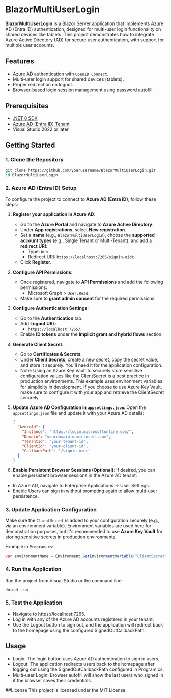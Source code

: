 # BlazorMultiUserLogin

**BlazorMultiUserLogin** is a Blazor Server application that implements Azure AD (Entra ID) authentication, designed for multi-user login functionality on shared devices like tablets. This project demonstrates how to integrate Azure Active Directory (AD) for secure user authentication, with support for multiple user accounts.

## Features

- Azure AD authentication with `OpenID Connect`.
- Multi-user login support for shared devices (tablets).
- Proper redirection on logout.
- Browser-based login session management using password autofill.

## Prerequisites

- [.NET 8 SDK](https://dotnet.microsoft.com/download)
- [Azure AD (Entra ID) Tenant](https://portal.azure.com)
- Visual Studio 2022 or later

## Getting Started

### 1. Clone the Repository

```bash
git clone https://github.com/yourusername/BlazorMultiUserLogin.git
cd BlazorMultiUserLogin
```

### 2. Azure AD (Entra ID) Setup

To configure the project to connect to **Azure AD (Entra ID)**, follow these steps:

1. **Register your application in Azure AD**:
    - Go to the **Azure Portal** and navigate to **Azure Active Directory**.
    - Under **App registrations**, select **New registration**.
    - Set a **name** (e.g., `BlazorMultiUserLogin`), choose the **supported account types** (e.g., Single Tenant or Multi-Tenant), and add a **redirect URI**:
        - Type: `Web`
        - Redirect URI: `https://localhost:7265/signin-oidc`
    - Click **Register**.

2. **Configure API Permissions**:
    - Once registered, navigate to **API Permissions** and add the following permissions:
        - Microsoft Graph > `User.Read`.
    - Make sure to **grant admin consent** for the required permissions.

3. **Configure Authentication Settings**:
    - Go to the **Authentication** tab.
    - Add **Logout URL**:
        - `https://localhost:7265/`.
    - Enable **ID tokens** under the **Implicit grant and hybrid flows** section.

4. **Generate Client Secret**:
    - Go to **Certificates & Secrets**.
    - Under **Client Secrets**, create a new secret, copy the secret value, and store it securely. You'll need it for the application configuration.
    - Note: Using an Azure Key Vault to securely store sensitive configuration values like the ClientSecret is a best practice in production environments. This example uses environment variables for simplicity in development.
If you choose to use Azure Key Vault, make sure to configure it with your app and retrieve the ClientSecret securely.

5. **Update Azure AD Configuration in `appsettings.json`**:
   Open the `appsettings.json` file and update it with your Azure AD details:

   ```json
   {
     "AzureAd": {
       "Instance": "https://login.microsoftonline.com/",
       "Domain": "yourdomain.onmicrosoft.com",
       "TenantId": "your-tenant-id",
       "ClientId": "your-client-id",
       "CallbackPath": "/signin-oidc"
     }
   }
   ```

6. **Enable Persistent Browser Sessions (Optional)**: If desired, you can enable persistent browser sessions in the Azure AD tenant:
  - In Azure AD, navigate to Enterprise Applications -> User Settings.
  - Enable Users can sign in without prompting again to allow multi-user persistence.

### 3. Update Application Configuration

Make sure the `ClientSecret` is added to your configuration securely (e.g., via an environment variable). Environment variables are used here for demonstration purposes, but it's recommended to use **Azure Key Vault** for storing sensitive secrets in production environments.

Example in `Program.cs`:
```csharp
var environmentName = Environment.GetEnvironmentVariable("ClientSecret", EnvironmentVariableTarget.Process);
```

### 4. Run the Application
Run the project from Visual Studio or the command line:
```bash
dotnet run
```

### 5. Test the Application
  - Navigate to https://localhost:7265.
  - Log in with any of the Azure AD accounts registered in your tenant.
  - Use the Logout button to sign out, and the application will redirect back to the homepage using the configured SignedOutCallbackPath.

## Usage
  - Login: The login button uses Azure AD authentication to sign in users.
  - Logout: The application redirects users back to the homepage after logging out using the SignedOutCallbackPath configured in Program.cs.
  - Multi-user Login: Browser autofill will show the last users who signed in if the browser saves their credentials.

##License
This project is licensed under the MIT License.
